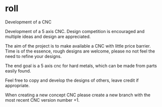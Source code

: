 # roll
Development of a CNC

Development of a 5 axis CNC. Design competition is encouraged and multiple ideas and design are appreciated.

The aim of the project is to make available a CNC with little price barrier. Time is of the essence, rough designs are welcome, please no not feel the need to refine your designs.

The end goal is a 5 axis cnc for hard metals, which can be made from parts easily found.

Feel free to copy and develop the designs of others, leave credit if appropriate.

When creating a new concept CNC please create a new branch with the most recent CNC version number +1.

